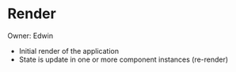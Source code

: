 # Render

Owner: Edwin

- Initial render of the application
- State is update in one or more component instances (re-render)